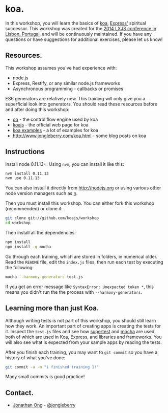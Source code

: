 # koa.

In this workshop, you will learn the basics of [koa](https://github.com/koajs/koa),
[Express'](https://github.com/visionmedia/express) spiritual successor.
This workshop was created for the [2014 LXJS conference in Lisbon, Portugal](https://github.com/lxjs/training-koa),
and will be continuously maintained.
If you have any questions or have suggestions for additional exercises,
please let us know!

## Resources.

This workshop assumes you've had experience with:

- node.js
- Express, Restify, or any similar node.js frameworks
- Asynchronous programming - callbacks or promises

ES6 generators are relatively new.
This training will only give you a superficial look into generators.
You should read these resources before and after doing this workshop:

- [co](https://github.com/visionmedia/co) - the control flow engine used by koa
- [koajs](http://koajs.com) - the official web page for koa
- [koa examples](https://github.com/koajs/examples) - a lot of examples for koa
- http://www.jongleberry.com/koa.html - some blog posts on koa

## Instructions

Install node 0.11.13+. Using `nvm`, you can install it like this:

```bash
nvm install 0.11.13
nvm use 0.11.13
```

You can also install it directly from http://nodejs.org
or using various other node version managers such as [n](https://github.com/visionmedia/n).

Then you must install this workshop.
You can either fork this workshop (recommended) or clone it:

```bash
git clone git://github.com/koajs/workshop
cd workshop
```

Then install all the dependencies:

```bash
npm install
npm install -g mocha
```

Go through each training, which are stored in folders, in numerical older.
Read the `README` file, edit the `index.js` files, then run each test by executing the following:

```bash
mocha --harmony-generators test.js
```

If you get an error message like `SyntaxError: Unexpected token *`,
this means you didn't run the the process with `--harmony-generators`.

## Learning more than just Koa.

Although writing tests is not part of this workshop,
you should still learn how they work.
An important part of creating apps is creating the tests for it.
Inspect the `test.js` files and see how [supertest](https://github.com/visionmedia/supertest)
and [mocha](https://github.com/visionmedia/mocha) are used,
both of which are used in Koa, Express, and libraries and frameworks.
You will also see what is expected from your sample apps by reading the tests.

After you finish each training,
you may want to `git commit` so you have a history of what you've done:

```bash
git commit -a -m "i finished training 1!"
```

Many small commits is good practice!

## Contact.

* [Jonathan Ong](https://github.com/jonathanong) - [@jongleberry](https://twitter.com/jongleberry)
